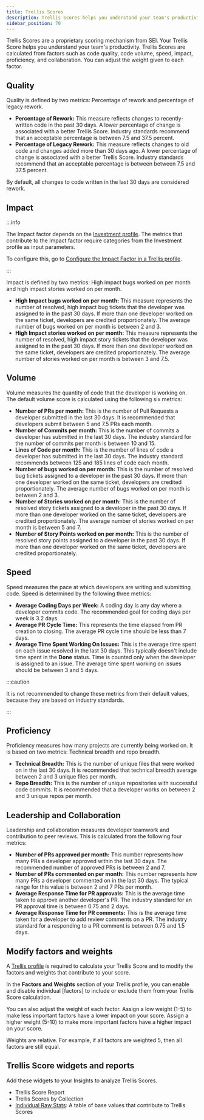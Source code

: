 ```yaml
---
title: Trellis Scores
description: Trellis Scores helps you understand your team's productivity.
sidebar_position: 70
---
```


Trellis Scores are a proprietary scoring mechanism from SEI. Your Trellis Score helps you understand your team's productivity. Trellis Scores are calculated from factors such as code quality, code volume, speed, impact, proficiency, and collaboration. You can adjust the weight given to each factor.

## Quality

Quality is defined by two metrics: Percentage of rework and percentage of legacy rework.

* **Percentage of Rework:** This measure reflects changes to recently-written code in the past 30 days. A lower percentage of change is associated with a better Trellis Score. Industry standards recommend that an acceptable percentage is between 7.5 and 37.5 percent.
* **Percentage of Legacy Rework:** This measure reflects changes to old code and changes added more than 30 days ago. A lower percentage of change is associated with a better Trellis Score. Industry standards recommend that an acceptable percentage is between between 7.5 and 37.5 percent.

By default, all changes to code written in the last 30 days are considered rework.

## Impact

:::info

The Impact factor depends on the [Investment profile](../sei-profiles/investment-profile.md). The metrics that contribute to the Impact factor require categories from the Investment profile as input parameters.

To configure this, go to [Configure the Impact Factor in a Trellis profile](../sei-profiles/trellis-profile.md#enable-the-impact-factor).

:::

Impact is defined by two metrics: High impact bugs worked on per month and high impact stories worked on per month.

* **High Impact bugs worked on per month:** This measure represents the number of resolved, high impact bug tickets that the developer was assigned to in the past 30 days. If more than one developer worked on the same ticket, developers are credited proportionately. The average number of bugs worked on per month is between 2 and 3.
* **High Impact stories worked on per month:** This measure represents the number of resolved, high impact story tickets that the developer was assigned to in the past 30 days. If more than one developer worked on the same ticket, developers are credited proportionately. The average number of stories worked on per month is between 3 and 7.5.

## Volume

Volume measures the quantity of code that the developer is working on. The default volume score is calculated using the following six metrics:

* **Number of PRs per month:** This is the number of Pull Requests a developer submitted in the last 30 days. It is recommended that developers submit between 5 and 7.5 PRs each month.
* **Number of Commits per month:** This is the number of commits a developer has submitted in the last 30 days. The industry standard for the number of commits per month is between 10 and 15.
* **Lines of Code per month:** This is the number of lines of code a developer has submitted in the last 30 days. The industry standard recommends between 125 and 185 lines of code each month.
* **Number of bugs worked on per month:** This is the number of resolved bug tickets assigned to a developer in the past 30 days. If more than one developer worked on the same ticket, developers are credited proportionately. The average number of bugs worked on per month is between 2 and 3.
* **Number of Stories worked on per month:** This is the number of resolved story tickets assigned to a developer in the past 30 days. If more than one developer worked on the same ticket, developers are credited proportionately. The average number of stories worked on per month is between 5 and 7.
* **Number of Story Points worked on per month:** This is the number of resolved story points assigned to a developer in the past 30 days. If more than one developer worked on the same ticket, developers are credited proportionately.

## Speed

Speed measures the pace at which developers are writing and submitting code. Speed is determined by the following three metrics:

* **Average Coding Days per Week:** A coding day is any day where a developer commits code. The recommended goal for coding days per week is 3.2 days.
* **Average PR Cycle Time:** This represents the time elapsed from PR creation to closing. The average PR cycle time should be less than 7 days.
* **Average Time Spent Working On Issues:** This is the average time spent on each issue resolved in the last 30 days. This typically doesn't include time spent in the **Done** status. Time is counted only when the developer is assigned to an issue. The average time spent working on issues should be between 3 and 5 days.

:::caution

It is not recommended to change these metrics from their default values, because they are based on industry standards.

:::

## Proficiency

Proficiency measures how many projects are currently being worked on. It is based on two metrics: Technical breadth and repo breadth.

* **Technical Breadth:** This is the number of unique files that were worked on in the last 30 days. It is recommended that technical breadth average between 2 and 3 unique files per month.
* **Repo Breadth:** This is the number of unique repositories with successful code commits. It is recommended that a developer works on between 2 and 3 unique repos per month.

## Leadership and Collaboration

Leadership and collaboration measures developer teamwork and contribution to peer reviews. This is calculated from the following four metrics:

* **Number of PRs approved per month:** This number represents how many PRs a developer approved within the last 30 days. The recommended number of approved PRs is between 2 and 7.
* **Number of PRs commented on per month:** This number represents how many PRs a developer commented on in the last 30 days. The typical range for this value is between 2 and 7 PRs per month.
* **Average Response Time for PR approvals:** This is the average time taken to approve another developer's PR. The industry standard for an PR approval time is between 0.75 and 2 days.
* **Average Response Time for PR comments:** This is the average time taken for a developer to add review comments on a PR. The industry standard for a responding to a PR comment is between 0.75 and 1.5 days.

## Modify factors and weights

A [Trellis profile](../sei-profiles/trellis-profile.md) is required to calculate your Trellis Score and to modify the factors and weights that contribute to your score.

In the **Factors and Weights** section of your Trellis profile, you can enable and disable individual [factors] to include or exclude them from your Trellis Score calculation.

<!-- image: factors and weights section of trellis profile -->

You can also adjust the weight of each factor. Assign a low weight (1-5) to make less important factors have a lower impact on your score. Assign a higher weight (5-10) to make more important factors have a higher impact on your score.

Weights are relative. For example, if all factors are weighted 5, then all factors are still equal.

## Trellis Score widgets and reports

Add these widgets to your Insights to analyze Trellis Scores.

* Trellis Score Report
* Trellis Scores by Collection
* [Individual Raw Stats](./other-metrics-reports.md#individual-raw-stats): A table of base values that contribute to Trellis Scores
